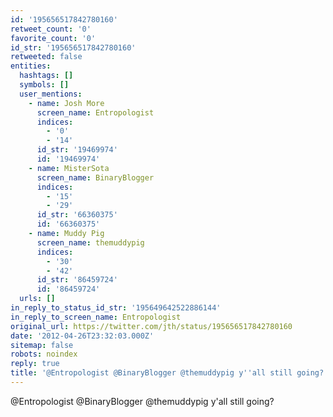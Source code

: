 ```yaml
---
id: '195656517842780160'
retweet_count: '0'
favorite_count: '0'
id_str: '195656517842780160'
retweeted: false
entities:
  hashtags: []
  symbols: []
  user_mentions:
    - name: Josh More
      screen_name: Entropologist
      indices:
        - '0'
        - '14'
      id_str: '19469974'
      id: '19469974'
    - name: MisterSota
      screen_name: BinaryBlogger
      indices:
        - '15'
        - '29'
      id_str: '66360375'
      id: '66360375'
    - name: Muddy Pig
      screen_name: themuddypig
      indices:
        - '30'
        - '42'
      id_str: '86459724'
      id: '86459724'
  urls: []
in_reply_to_status_id_str: '195649642522886144'
in_reply_to_screen_name: Entropologist
original_url: https://twitter.com/jth/status/195656517842780160
date: '2012-04-26T23:32:03.000Z'
sitemap: false
robots: noindex
reply: true
title: '@Entropologist @BinaryBlogger @themuddypig y''all still going?'
---
```


@Entropologist @BinaryBlogger @themuddypig y'all still going?